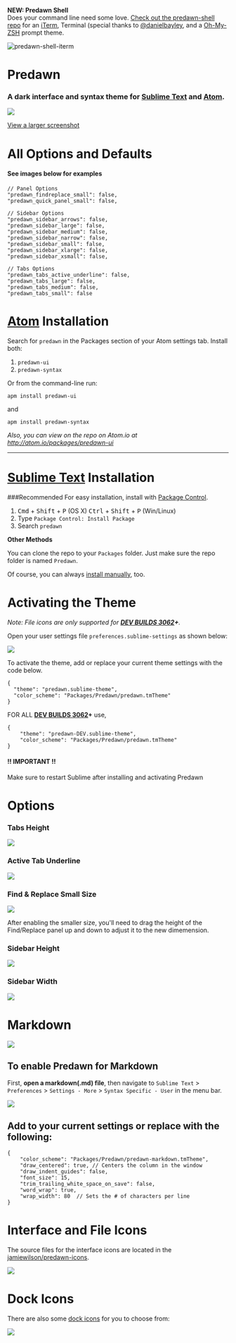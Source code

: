 **NEW: Predawn Shell**  
Does your command line need some love. [Check out the predawn-shell repo](/jamiewilson/predawn-shell) for an [iTerm](http://iterm2.com/), Terminal (special thanks to [@danielbayley](https://github.com/danielbayley), and a [Oh-My-ZSH](http://ohmyz.sh/) prompt theme.

![predawn-shell-iterm](http://i.imgur.com/YxtbMts.png)

# Predawn

### A dark interface and syntax theme for [Sublime Text](https://sublime.wbond.net/packages/Predawn) and [Atom](https://atom.io/packages/predawn-ui).

![](http://i.imgur.com/r6B1Exd.png)

[View a larger screenshot](http://i.imgur.com/r6B1Exd.png)

# All Options and Defaults
#### See images below for examples

	// Panel Options
	"predawn_findreplace_small": false,
	"predawn_quick_panel_small": false,

	// Sidebar Options
	"predawn_sidebar_arrows": false,
	"predawn_sidebar_large": false,
	"predawn_sidebar_medium": false,
	"predawn_sidebar_narrow": false,
	"predawn_sidebar_small": false,
	"predawn_sidebar_xlarge": false,
	"predawn_sidebar_xsmall": false,

	// Tabs Options
	"predawn_tabs_active_underline": false,
	"predawn_tabs_large": false,
	"predawn_tabs_medium": false,
	"predawn_tabs_small": false

# [Atom](https://atom.io/packages/predawn-ui) Installation

Search for `predawn` in the Packages section of your Atom settings tab. Install both:

1. `predawn-ui`
2. `predawn-syntax`

Or from the command-line run:

	apm install predawn-ui

and

	apm install predawn-syntax


_Also, you can view on the repo on Atom.io at http://atom.io/packages/predawn-ui_

---

# [Sublime Text](https://sublime.wbond.net/packages/Predawn) Installation

###Recommended
For easy installation, install with [Package Control](https://sublime.wbond.net/docs).

1. <kbd>Cmd</kbd> + <kbd>Shift</kbd> + <kbd>P</kbd> (OS X) <kbd>Ctrl</kbd> + <kbd>Shift</kbd> + <kbd>P</kbd> (Win/Linux)
2. Type `Package Control: Install Package`
3. Search `predawn`

**Other Methods**

You can clone the repo to your `Packages` folder. Just make sure the repo folder is named `Predawn`.

Of course, you can always [install manually](https://github.com/jamiewilson/predawn/archive/master.zip), too.

# Activating the Theme

_Note: File icons are only supported for **[DEV BUILDS 3062](http://www.sublimetext.com/3dev)+**._

Open your user settings file `preferences.sublime-settings` as shown below:

![](http://i.imgur.com/dDxZTwu.png)

To activate the theme, add or replace your current theme settings with the code below.

	{
	  "theme": "predawn.sublime-theme",
	  "color_scheme": "Packages/Predawn/predawn.tmTheme"
	}

FOR ALL **[DEV BUILDS 3062](http://www.sublimetext.com/3dev)+** use,

	{
	    "theme": "predawn-DEV.sublime-theme",
	    "color_scheme": "Packages/Predawn/predawn.tmTheme"
	}


#### !! IMPORTANT !!
Make sure to restart Sublime after installing and activating Predawn

# Options

### Tabs Height
![](http://i.imgur.com/V5bch3X.png)

### Active Tab Underline
![](http://i.imgur.com/gHtilo3.jpg)

### Find & Replace Small Size
![](http://i.imgur.com/nMMu5AD.png)

After enabling the smaller size, you'll need to drag the height of the Find/Replace panel up and down to adjust it to the new dimemension.

### Sidebar Height
![](http://i.imgur.com/3Y3psRy.png)

### Sidebar Width
![](http://i.imgur.com/1p0WjBL.jpg)

# Markdown 
![](http://i.imgur.com/hDMgN39.png)

## To enable Predawn for Markdown

First, **open a markdown(.md) file**, then navigate to `Sublime Text` > `Preferences` > `Settings - More` > `Syntax Specific - User`  in the menu bar.

![](http://i.imgur.com/SFyHdVX.png)

## Add to your current settings or replace with the following:

	{
		"color_scheme": "Packages/Predawn/predawn-markdown.tmTheme",
		"draw_centered": true, // Centers the column in the window
		"draw_indent_guides": false,
		"font_size": 15,
		"trim_trailing_white_space_on_save": false,
		"word_wrap": true,
		"wrap_width": 80  // Sets the # of characters per line
	}

# Interface and File Icons
The source files for the interface icons are located in the [jamiewilson/predawn-icons](https://github.com/jamiewilson/predawn-icons).

![](http://i.imgur.com/O9QgDad.jpg)

# Dock Icons
There are also some [dock icons](/dock-icons) for you to choose from:

![](http://i.imgur.com/dF2d4Fv.png)
